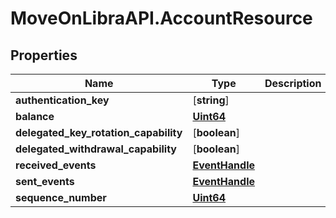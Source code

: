 # MoveOnLibraAPI.AccountResource

## Properties

Name | Type | Description
------------ | ------------- | -------------
**authentication_key** | [**string**] | 
**balance** | [**Uint64**](Uint64.md) | 
**delegated_key_rotation_capability** | [**boolean**] | 
**delegated_withdrawal_capability** | [**boolean**] | 
**received_events** | [**EventHandle**](EventHandle.md) | 
**sent_events** | [**EventHandle**](EventHandle.md) | 
**sequence_number** | [**Uint64**](Uint64.md) | 
